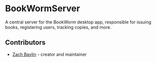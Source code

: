# BookWormServer

A central server for the BookWorm desktop app, responsible for issuing books, registering users, tracking copies, and more.

## Contributors

- [Zach Baylin](https://github.com/zbaylin) - creator and maintainer